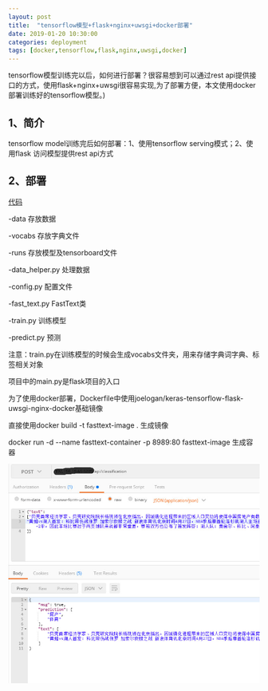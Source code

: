```yaml
---
layout: post
title:  "tensorflow模型+flask+nginx+uwsgi+docker部署"
date: 2019-01-20 10:30:00
categories: deployment
tags: [docker,tensorflow,flask,nginx,uwsgi,docker]
---
```

<!-- 数学公式 -->
<script src="https://cdn.mathjax.org/mathjax/latest/MathJax.js?config=TeX-AMS-MML_HTMLorMML" type="text/javascript"></script>
<script type="text/x-mathjax-config">
  MathJax.Hub.Config({
    tex2jax: {
      skipTags: ['script', 'noscript', 'style', 'textarea', 'pre'],
      inlineMath: [['$','$']]
    }
  });
</script>

tensorflow模型训练完以后，如何进行部署？很容易想到可以通过rest api提供接口的方式，使用flask+nginx+uwsgi很容易实现,为了部署方便，本文使用docker部署训练好的tensorflow模型。<!-- more -->)

##  1、简介

tensorflow model训练完后如何部署：1、使用tensorflow serving模式；2、使用flask  访问模型提供rest api方式

##  2、部署

<a href='https://github.com/zgd716/fasttext_docker'>代码</a>

-data    存放数据

-vocabs  存放字典文件

-runs    存放模型及tensorboard文件

-data_helper.py   处理数据

-config.py        配置文件

-fast_text.py     FastText类

-train.py         训练模型

-predict.py       预测

注意：train.py在训练模型的时候会生成vocabs文件夹，用来存储字典词字典、标签相关对象

项目中的main.py是flask项目的入口

为了使用docker部署，Dockerfile中使用joelogan/keras-tensorflow-flask-uwsgi-nginx-docker基础镜像

直接使用docker  build -t fasttext-image .  生成镜像

docker run -d --name fasttext-container -p 8989:80 fasttext-image  生成容器

<img src='/imgs/employment/tfmodel_flask_docker.jpg'>

